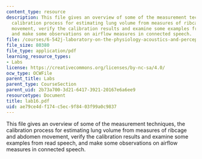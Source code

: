 ```yaml
---
content_type: resource
description: This file gives an overview of some of the measurement techniques, the
  calibration process for estimating lung volume from measures of ribcage and abdomen
  movement, verify the calibration results and examine some examples from read speech,
  and make some observations on airflow measures in connected speech.
file: /courses/6-542j-laboratory-on-the-physiology-acoustics-and-perception-of-speech-fall-2005/ae79ce4df174c5ec9f8403f99a0c9837_lab16.pdf
file_size: 80380
file_type: application/pdf
learning_resource_types:
- Labs
license: https://creativecommons.org/licenses/by-nc-sa/4.0/
ocw_type: OCWFile
parent_title: Labs
parent_type: CourseSection
parent_uid: 2b73a700-3d21-6417-3921-20167e6a6ee9
resourcetype: Document
title: lab16.pdf
uid: ae79ce4d-f174-c5ec-9f84-03f99a0c9837
---
```

This file gives an overview of some of the measurement techniques, the calibration process for estimating lung volume from measures of ribcage and abdomen movement, verify the calibration results and examine some examples from read speech, and make some observations on airflow measures in connected speech.